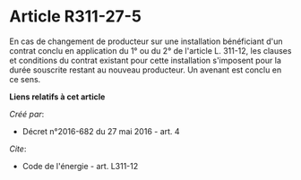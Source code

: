 # Article R311-27-5

En cas de changement de producteur sur une installation bénéficiant d'un contrat conclu en application du 1° ou du 2° de
l'article L. 311-12, les clauses et conditions du contrat existant pour cette installation s'imposent pour la durée souscrite
restant au nouveau producteur. Un avenant est conclu en ce sens.

**Liens relatifs à cet article**

_Créé par_:

  - Décret n°2016-682 du 27 mai 2016 - art. 4

_Cite_:

  - Code de l'énergie - art. L311-12
